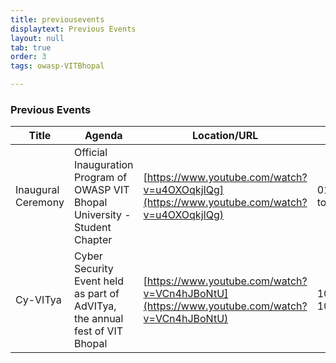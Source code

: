 ```yaml
---
title: previousevents
displaytext: Previous Events
layout: null
tab: true
order: 3
tags: owasp-VITBhopal

---
```


### Previous Events

| Title | Agenda | Location/URL | Date & Time | Speaker
| --- | --- | --- | --- | --- |
| Inaugural Ceremony | Official Inauguration Program of OWASP VIT Bhopal University - Student Chapter | [https://www.youtube.com/watch?v=u4OXOqkjIQg](https://www.youtube.com/watch?v=u4OXOqkjIQg) | 01/10/2022 : 3 PM to 4 PM | Vandana Verma
| Cy-VITya | Cyber Security Event held as part of AdVITya, the annual fest of VIT Bhopal | [https://www.youtube.com/watch?v=VCn4hJBoNtU](https://www.youtube.com/watch?v=VCn4hJBoNtU) | 10/02/2023 : 10:00 AM to 1:00 PM | Urvesh Thakkar |

